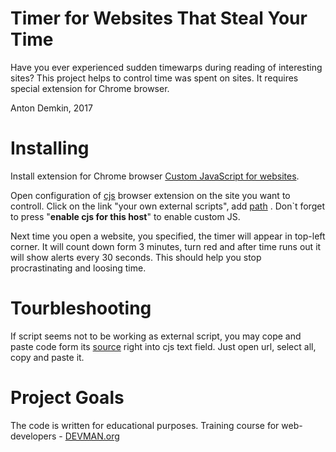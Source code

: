 # Timer for Websites That Steal Your Time

Have you ever experienced sudden timewarps during reading of interesting sites? This project helps to control time was spent on sites. It requires special extension for Chrome browser.

Anton Demkin, 2017

# Installing

Install extension for Chrome browser [Custom JavaScript for websites](https://chrome.google.com/webstore/detail/custom-javascript-for-web/poakhlngfciodnhlhhgnaaelnpjljija).

Open configuration of [cjs](https://chrome.google.com/webstore/detail/custom-javascript-for-web/poakhlngfciodnhlhhgnaaelnpjljija) browser extension on the site you want to controll. Click on the link "your own external scripts", add [path](http://cdn.rawgit.com/ADemkin/34_timemachine/master/index.js)
. Don`t forget to press "**enable cjs for this host**" to enable custom JS.

Next time you open a website, you specified, the timer will appear in top-left corner. It will count down form 3 minutes, turn red and after time runs out it will show alerts every 30 seconds. This should help you stop procrastinating and loosing time.

# Tourbleshooting

If script seems not to be working as external script, you may cope and paste code form its [source](https://raw.githubusercontent.com/ADemkin/34_timemachine/master/index.js) right into cjs text field. Just open url, select all, copy and paste it.

# Project Goals

The code is written for educational purposes. Training course for web-developers - [DEVMAN.org](https://devman.org)
